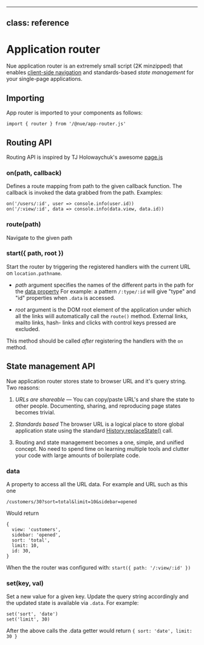 
---
class: reference
---

# Application router
Nue application router is an extremely small script (2K minzipped) that enables [client-side navigation](../concepts/client-side-navigation.html) and standards-based *state management* for your single-page applications.

## Importing
App router is imported to your components as follows:

```
import { router } from '/@nue/app-router.js'
```

## Routing API
Routing API is inspired by TJ Holowaychuk's awesome [page.js](//visionmedia.github.io/page.js/)

### on(path, callback)
Defines a route mapping from path to the given callback function. The callback is invoked the data grabbed from the path. Examples:

```
on('/users/:id', user => console.info(user.id))
on('/:view/:id', data => console.info(data.view, data.id))
```

### route(path)
Navigate to the given path

### start({ path, root })
Start the router by triggering the registered handlers with the current URL on `location.pathname`.

- *path* argument specifies the names of the different parts in the path for the [data property](#data) For example: a pattern `/:type/:id` will give "type" and "id" properties when `.data` is accessed.

- *root* argument is the DOM root element of the application under which all the links wiill automatically call the `route()` method. External links, mailto links, hash- links and clicks with control keys pressed are excluded.

This method should be called _after_ registering the handlers with the `on` method.


## State management API
Nue application router stores state to browser URL and it's query string. Two reasons:

1. *URLs are shareable* — You can copy/paste URL's and share the state to other people. Documenting, sharing, and reproducing page states becomes trivial.

2. *Standards based* The browser URL is a logical place to store global application state using the standard [History.replaceState()](https://developer.mozilla.org/en-US/docs/Web/API/History/replaceState) call.

3. Routing and state management becomes a one, simple, and unified concept. No need to spend time on learning multiple tools and clutter your code with large amounts of boilerplate code.

### data
A property to access all the URL data. For example and URL such as this one

```
/customers/30?sort=total&limit=10&sidebar=opened
```

Would return

```
{
  view: 'customers',
  sidebar: 'opened',
  sort: 'total',
  limit: 10,
  id: 30,
}
```

When the the router was configured with: `start({ path: '/:view/:id' })`

### set(key, val)
Set a new value for a given key. Update the query string accordingly and the updated state is available via `.data`. For example:

```
set('sort', 'date')
set('limit', 30)
```

After the above calls the .data getter would return `{ sort: 'date', limit: 30 }`




